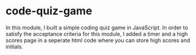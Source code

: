 # code-quiz-game

In this module, I built a simple coding quiz game in JavaScript. In order to satisfy the acceptance criteria for this module, I added a timer and a high scores page in a seperate html code where you can store high scores and initials.
